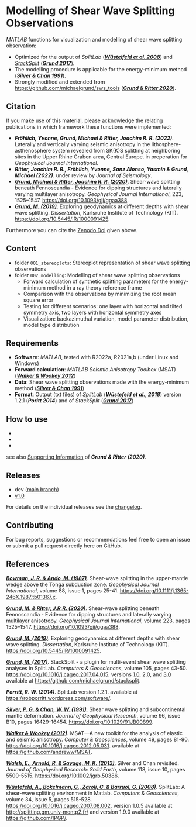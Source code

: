 # Modelling of Shear Wave Splitting Observations

_MATLAB_ functions for visualization and modelling of shear wave splitting observation:
- Optimized for the output of _SplitLab_ ([**_Wüstelfeld et al. 2008_**](https://doi.org/10.1016/j.cageo.2007.08.002)) and [_StackSplit_](https://github.com/michaelgrund/stacksplit) ([**_Grund 2017_**](https://doi.org/10.1016/j.cageo.2017.04.015)).
- The modelling procedure is applicable for the energy-minimum method ([**_Silver & Chan 1991_**](https://doi.org/10.1029/91JB00899)).
- Strongly modified and extended from https://github.com/michaelgrund/sws_tools ([**_Grund & Ritter 2020_**](https://doi.org/10.1093/gji/ggaa388)).


## Citation
If you make use of this material, please acknowledge the relating publications in which framework these functions were implemented:

- **_Fröhlich, Yvonne, Grund, Michael & Ritter, Joachim R. R. (2022)_**. Laterally and vertically varying seismic anisotropy in the lithosphere-asthenosphere system revealed from SK(K)S splitting at neighboring sites in the Upper Rhine Graben area, Central Europe. in preperation for *Geophysical Journal International*.
- **_Ritter, Joachim R. R., Fröhlich, Yvonne, Sanz Alonso, Yasmin & Grund, Michael (2022)_**. under review by *Journal of Seismology*.
- [**_Grund, Michael & Ritter, Joachim R. R. (2020)_**](https://doi.org/10.1093/gji/ggaa388). Shear-wave splitting beneath Fennoscandia - Evidence for dipping structures and laterally varying multilayer anisotropy. *Geophysical Journal International*, 223, 1525–1547. https://doi.org/10.1093/gji/ggaa388.
- [**_Grund, M. (2019)_**](https://doi.org/10.5445/IR/1000091425). Exploring geodynamics at different depths with shear wave splitting. *Dissertation*, Karlsruhe Institute of Technology (KIT). https://doi.org/10.5445/IR/1000091425.


Furthermore you can cite the [Zenodo Doi]() given above.


## Content
- folder `001_stereoplots`: Stereoplot representation of shear wave splitting observations
- folder `002_modelling`: Modelling of shear wave splitting observations
  - Forward calculation of synthetic splitting parameters for the energy-minimum method in a ray theory reference frame
  - Comparison with the observations by minimizing the root mean square error
  - Testing for different scenarios: one layer with horizontal and tilted symmetry axis, two layers with horizontal symmetry axes
  - Visualization: backazimuthal variation, model parameter distribution, model type distribution 


## Requirements
- **Software**: _MATLAB_, tested with R2022a, R2021a,b (under Linux and Windows)
- **Forward calculation**: _MATLAB Seismic Anisotropy Toolbox_ (MSAT) ([**_Walker & Wookey 2012_**](https://doi.org/10.1016/j.cageo.2012.05.031))
- **Data**: Shear wave splitting observations made with the energy-minimum method ([**_Silver & Chan 1991_**](https://doi.org/10.1029/91JB00899))
- **Format**: Output (txt files) of _SplitLab_ ([**_Wüstefeld et al., 2018_**](https://doi.org/10.1016/j.cageo.2007.08.002)) version 1.2.1 (**_Poritt 2014_**) and of _StackSplit_ ([**_Grund 2017_**](https://doi.org/10.1016/j.cageo.2017.04.015))


## How to use
-
-
-

see also [Supporting Information](https://academic.oup.com/gji/article/223/3/1525/5893297#supplementary-data) of **_Grund & Ritter (2020)_**.


## Releases
- dev ([main branch]())
- [v1.0]()

For details on the individual releases see the [changelog]().


## Contributing
 
For bug reports, suggestions or recommendations feel free to open an issue or submit a pull request directly here on GitHub.


## References

[**_Bowman, J. R. & Ando, M. (1987)_**](https://doi.org/10.1111/j.1365-246X.1987.tb01367.x).
Shear-wave splitting in the upper-mantle wedge above the Tonga subduction zone.
*Geophysical Journal International*, volume 88, issue 1, pages 25-41.
https://doi.org/10.1111/j.1365-246X.1987.tb01367.x.

[**_Grund, M. & Ritter, J.R.R. (2020)_**](https://doi.org/10.1093/gji/ggaa388).
Shear-wave splitting beneath Fennoscandia - Evidence for dipping structures and laterally varying multilayer anisotropy.
*Geophysical Journal International*, volume 223, pages 1525–1547.
https://doi.org/10.1093/gji/ggaa388.

[**_Grund, M. (2019)_**](https://doi.org/10.5445/IR/1000091425).
Exploring geodynamics at different depths with shear wave splitting.
*Dissertation*, Karlsruhe Institute of Technology (KIT). https://doi.org/10.5445/IR/1000091425.
 
[**_Grund, M. (2017)_**](https://doi.org/10.1016/j.cageo.2017.04.015).
StackSplit - a plugin for multi-event shear wave splitting analyses in SplitLab.
*Computers & Geosciences*, volume 105, pages 43-50.
https://doi.org/10.1016/j.cageo.2017.04.015.
versions [1.0](https://doi.org/10.5281/zenodo.464385), 2.0, and [3.0](https://doi.org/10.5281/zenodo.5802051)
available at https://github.com/michaelgrund/stacksplit.

**_Porritt, R. W. (2014)_**. SplitLab version 1.2.1.
available at https://robporritt.wordpress.com/software/.

[**_Silver, P. G. & Chan, W. W. (1991)_**](https://doi.org/10.1029/91JB00899).
Shear wave splitting and subcontinental mantle deformation.
*Journal of Geophysical Research*, volume 96, issue B10, pages 16429-16454.
https://doi.org/10.1029/91JB00899.

[**_Walker & Wookey (2012)_**](https://doi.org/10.1016/j.cageo.2012.05.031).
MSAT—A new toolkit for the analysis of elastic and seismic anisotropy.
*Computer & Geosciences*, volume 49, pages 81-90.
https://doi.org/10.1016/j.cageo.2012.05.031.
available at https://github.com/andreww/MSAT.

[**_Walsh, E., Arnold, R. & Savage, M. K. (2013)_**](https://doi.org/10.1002/jgrb.50386).
Silver and Chan revisited.
*Journal of Geophysical Research: Solid Earth*, volume 118, issue 10, pages 5500-5515.
https://doi.org/10.1002/jgrb.50386.

[**_Wüstefeld, A., Bokelmann, G., Zaroli, C. & Barruol, G.  (2008)_**](https://doi.org/10.1016/j.cageo.2007.08.002).
SplitLab: A shear-wave splitting environment in Matlab.
*Computers & Geosciences*, volume 34, issue 5, pages 515-528.
https://doi.org/10.1016/j.cageo.2007.08.002.
version 1.0.5 available at http://splitting.gm.univ-montp2.fr/ and version 1.9.0 available at https://github.com/IPGP/.
